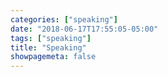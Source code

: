 ```yaml
---
categories: ["speaking"]
date: "2018-06-17T17:55:05-05:00"
tags: ["speaking"]
title: "Speaking"
showpagemeta: false
---
```

